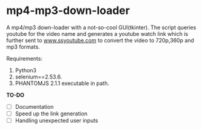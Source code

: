 # mp4-mp3-down-loader
A mp4/mp3 down-loader with a not-so-cool GUI(tkinter).
The script queries youtube for the video name and generates a youtube watch link which is further sent to www.ssyoutube.com to convert the video to 720p,360p and mp3 formats.

Requirements:
1. Python3
2. selenium==2.53.6.
3. PHANTOMJS 2.1.1 executable in path.

**TO-DO**

- [ ] Documentation
- [ ] Speed up the link generation
- [ ] Handling unexpected user inputs
